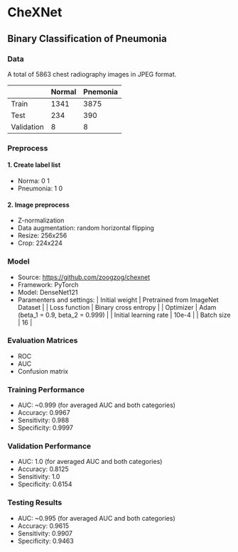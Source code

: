 # CheXNet
## Binary Classification of Pneumonia


### Data
A total of 5863 chest radiography images in JPEG format.

|              | Normal | Pnemonia |
|--------------|--------|----------|
|     Train    |  1341  |   3875   |
|     Test     |  234   |    390   |
|  Validation  |  8     |    8     |


### Preprocess
#### 1. Create label list
- Norma: 0 1
- Pneumonia: 1 0

#### 2. Image preprocess
- Z-normalization
- Data augmentation: random horizontal flipping
- Resize: 256x256
- Crop: 224x224


### Model
- Source: https://github.com/zoogzog/chexnet
- Framework: PyTorch
- Model: DenseNet121
- Paramenters and settings:
|     Initial weight        |  Pretrained from ImageNet Dataset       |
|      Loss function        |   Binary cross entropy                  |
|        Optimizer          |  Adam (beta_1 = 0.9, beta_2 = 0.999)    |
|  Initial learning rate    |  10e-4                                  |
|     Batch size            |  16                                     |


### Evaluation Matrices
- ROC
- AUC
- Confusion matrix



### Training Performance
- AUC: ~0.999 (for averaged AUC and both categories)
- Accuracy: 0.9967
- Sensitivity: 0.988
- Specificity: 0.9997

### Validation Performance
- AUC: 1.0 (for averaged AUC and both categories)
- Accuracy: 0.8125
- Sensitivity: 1.0
- Specificity: 0.6154


### Testing Results
- AUC: ~0.995 (for averaged AUC and both categories)
- Accuracy: 0.9615
- Sensitivity: 0.9907
- Specificity: 0.9463
